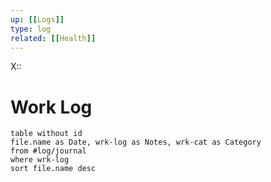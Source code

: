```yaml
---
up: [[Logs]]
type: log
related: [[Health]]
---
```

X:: 

# Work Log

```dataview
table without id
file.name as Date, wrk-log as Notes, wrk-cat as Category
from #log/journal 
where wrk-log
sort file.name desc
```






